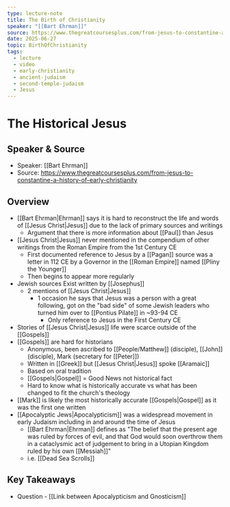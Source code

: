 ```yaml
---
type: lecture-note
title: The Birth of Christianity
speaker: "[[Bart Ehrman]]"
source: https://www.thegreatcoursesplus.com/from-jesus-to-constantine-a-history-of-early-christianity
date: 2025-06-27
topic: BirthOfChristianity
tags:
  - lecture
  - video
  - early-christianity
  - ancient-judaism
  - second-temple-judaism
  - Jesus
---
```


# The Historical Jesus
## Speaker & Source
- Speaker: [[Bart Ehrman]]
- Source: https://www.thegreatcoursesplus.com/from-jesus-to-constantine-a-history-of-early-christianity

## Overview
- [[Bart Ehrman|Ehrman]] says it is hard to reconstruct the life and words of [[Jesus Christ|Jesus]] due to the lack of primary sources and writings
	- Argument that there is more information about [[Paul]] than Jesus
- [[Jesus Christ|Jesus]] never mentioned in the compendium of other writings from the Roman Empire from the 1st Century CE
	- First documented reference to Jesus by a [[Pagan]] source was a letter in 112 CE by a Governor in the [[Roman Empire]] named [[Pliny the Younger]]
	- Then begins to appear more regularly
- Jewish sources Exist written by [[Josephus]]
	- 2 mentions of [[Jesus Christ|Jesus]]
		- 1 occasion he says that Jesus was a person with a great following, got on the "bad side" of some Jewish leaders who turned him over to [[Pontius Pilate]] in ~93-94 CE
			- Only reference to Jesus in the First Century CE
- Stories of [[Jesus Christ|Jesus]] life were scarce outside of the [[Gospels]]
- [[Gospels]] are hard for historians
	- Anonymous, been ascribed to [[People/Matthew]] (disciple), [[John]] (disciple), Mark (secretary for [[Peter]])
	- Written in [[Greek]] but [[Jesus Christ|Jesus]] spoke [[Aramaic]]
	- Based on oral tradition
	- [[Gospels|Gospel]] = Good News not historical fact
	- Hard to know what is historically accurate vs what has been changed to fit the church's theology
- [[Mark]] is likely the most historically accurate [[Gospels|Gospel]] as it was the first one written
- [[Apocalyptic Jews|Apocalypticism]] was a widespread movement in early Judaism including in and around the time of Jesus 
	- [[Bart Ehrman|Ehrman]] defines as "The belief that the present age was ruled by forces of evil, and that God would soon overthrow them in a cataclysmic act of judgement to bring in a Utopian Kingdom ruled by his own [[Messiah]]"
	- i.e. [[Dead Sea Scrolls]]

## Key Takeaways
- Question - [[Link between Apocalypticism and Gnosticism]]
